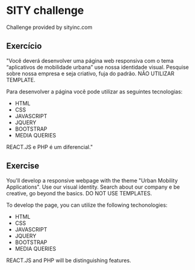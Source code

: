 # SITY challenge
Challenge provided by sityinc.com

## Exercício

"Você deverá desenvolver uma página web responsiva com o tema “aplicativos de mobilidade urbana” use nossa identidade visual. Pesquise sobre nossa empresa e seja criativo, fuja do padrão. NÃO UTILIZAR TEMPLATE.

Para desenvolver a página você pode utilizar as seguintes tecnologias:

- HTML
- CSS
- JAVASCRIPT
- JQUERY
- BOOTSTRAP
- MEDIA QUERIES

REACT.JS e PHP é um diferencial."

## Exercise

You'll develop a responsive webpage with the theme "Urban Mobility Applications". Use our visual identity. Search about our company e be creative, go beyond the basics. DO NOT USE TEMPLATES.

To develop the page, you can utilize the following techonologies:

- HTML
- CSS
- JAVASCRIPT
- JQUERY
- BOOTSTRAP
- MEDIA QUERIES

REACT.JS and PHP will be distinguishing features.
